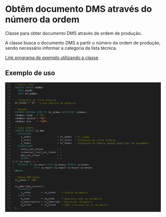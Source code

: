 # Obtêm documento DMS através do número da ordem
 Classe para obter documento DMS através de ordem de produção.
 
 A classe busca o documento DMS a partir o número da ordem de produção, sendo necessário informar a categoria da lista técnica.
 
 [Link programa de exemplo utilizando a classe](src/zdms_example.prog.abap)
 
 ## Exemplo de uso
 <img src='img/exemplo.png' align=center>
 
